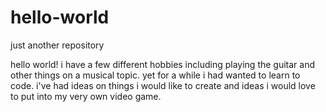 # hello-world
just another repository

hello world! i have a few different hobbies including playing the guitar and other things on a musical topic.
yet for a while i had wanted to learn to code.
i've had ideas on things i would like to create and ideas i would love to put into my very own video game.
